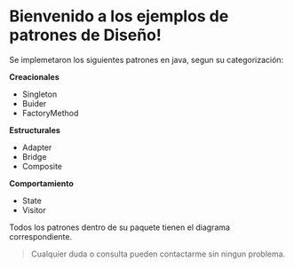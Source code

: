# Bienvenido a los ejemplos de patrones de Diseño!

Se implemetaron los siguientes patrones en java, segun su categorización:

**Creacionales**
 - Singleton
 - Buider
 - FactoryMethod
 
 **Estructurales**
 - Adapter
 - Bridge
 - Composite
 
 **Comportamiento**
 - State
 - Visitor
 
Todos los patrones dentro de su paquete tienen el diagrama correspondiente.

> Cualquier duda o consulta pueden contactarme sin ningun problema.

